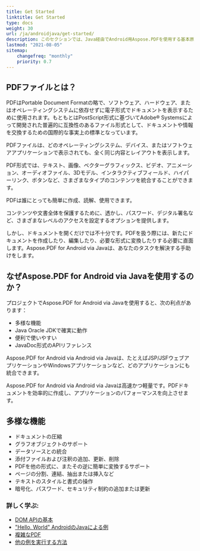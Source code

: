 ```yaml
---
title: Get Started
linktitle: Get Started
type: docs
weight: 30
url: /ja/androidjava/get-started/
description: このセクションでは、Java経由でAndroid用Aspose.PDFを使用する基本原則について説明します。また、PDFドキュメントを作成するための簡単かつ複雑な例を示します
lastmod: "2021-08-05"   
sitemap: 
    changefreq: "monthly"
    priority: 0.7
---
```


## PDFファイルとは？

PDFはPortable Document Formatの略で、ソフトウェア、ハードウェア、またはオペレーティングシステムに依存せずに電子形式でドキュメントを表示するために使用されます。もともとはPostScript形式に基づいてAdobe® Systemsによって開発された普遍的に互換性のあるファイル形式として、ドキュメントや情報を交換するための国際的な事実上の標準となっています。

PDFファイルは、どのオペレーティングシステム、デバイス、またはソフトウェアアプリケーションで表示されても、全く同じ内容とレイアウトを表示します。

PDF形式では、テキスト、画像、ベクターグラフィックス、ビデオ、アニメーション、オーディオファイル、3Dモデル、インタラクティブフィールド、ハイパーリンク、ボタンなど、さまざまなタイプのコンテンツを統合することができます。

PDFは誰にとっても簡単に作成、読解、使用できます。

コンテンツや文書全体を保護するために、透かし、パスワード、デジタル署名など、さまざまなレベルのアクセスを設定するオプションを提供します。

しかし、ドキュメントを開くだけでは不十分です。PDFを扱う際には、新たにドキュメントを作成したり、編集したり、必要な形式に変換したりする必要に直面します。Aspose.PDF for Android via Javaは、あなたのタスクを解決する手助けをします。

## なぜAspose.PDF for Android via Javaを使用するのか？

プロジェクトでAspose.PDF for Android via Javaを使用すると、次の利点があります：

- 多様な機能
- Java Oracle JDKで確実に動作
- 便利で使いやすい
- JavaDoc形式のAPIリファレンス

Aspose.PDF for Android via Android via Javaは、たとえばJSP/JSFウェブアプリケーションやWindowsアプリケーションなど、どのアプリケーションにも統合できます。

Aspose.PDF for Android via Android via Javaは高速かつ軽量です。PDFドキュメントを効率的に作成し、アプリケーションのパフォーマンスを向上させます。

## 多様な機能

- ドキュメントの圧縮
- グラフオブジェクトのサポート
- データソースとの統合
- 添付ファイルおよび注釈の追加、更新、削除
- PDFを他の形式に、またその逆に簡単に変換するサポート
- ページの分割、連結、抽出または挿入など
- テキストのスタイルと書式の操作
- 暗号化、パスワード、セキュリティ制約の追加または更新

### 詳しく学ぶ:

- [DOM APIの基本](/pdf/ja/androidjava/basics-of-dom-api/)
- ["Hello, World" AndroidのJavaによる例](/pdf/ja/androidjava/hello-world-example/)
- [複雑なPDF](/pdf/ja/androidjava/complex-pdf-example/)
- [他の例を実行する方法](/pdf/ja/androidjava/how-to-run-other-examples/)